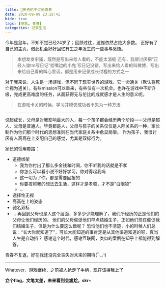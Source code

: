 ```yaml
---
title: 📆失去的不过是青春
date: 2020-09-09 23:28:41
hide: true
tags: [随笔, 青春]
categories: 记录生活
---
```

今年是鼠年，不知不觉已经24岁了；回顾过往，遗憾依然占绝大多数。
正好有了自己的主页，借此机会好好回忆有生之年发生的一些事与感悟。

> 本想发发牢骚，既然是写出来给人看的，不能太消极
> 还有，我很讨厌把“正经人谁tm写日记”挂嘴边的小鬼
> 写日记没错，写出来给人看的叫微博，写出来给自己看的叫心里话，都是用来记录成长过程的方式之一

<!--more-->

对于我来说，人生是一场游戏，但不同于现实世界的游戏。它一命通关（默认将死亡视为通关），有些mission可以重来，有些仅有一次机会。也许在游戏中不断升级，完成更高难度的任务，从而获得无与伦比的成就感才是人生的意义呢。

> 在游戏卡关的时候，学习并模仿成功者不失为一种方法

---

说起成长，父母是对我影响最大的人，每一个孩子都会经历两个阶段——父母是超人、父母是普通人。毕竟都是人，父母与孩子的关系仅仅是人际关系的一种，家长制作为他们那个时代的思想准则在当代家庭关系中愈显局限。
作为孩子，我很讨厌有人高高在上支配自己的感觉，尤其是双标行为。

家长的惯用套路：
- 道德绑架
  - 我为你付出了那么多金钱和时间，你不听我的话就是不孝
  - 你怎么可以看小说不好好学习，你对得起我吗
  - 这一切为了你，都是需要回报的
  - 你要按照我的想法去生活，这样才是孝顺，才不是“白眼狼”
  - ...
- 选择性无视
- 高高在上的姿态
- 驰名双标
- ...
再回到父母也是人这个层面，多多少少能理解了，我们所经历的正是他们的父母让他们经历的。
他们的父母催促他们早点结婚生子，正如他们现在催促我们结婚生子，但是为什么要这么做呢？
恐怕他们也不清楚，小的时候人们总说：“长大你就知道了”，可长大能知道的事肯定是从其他渠道知道的呀，真当人生是自动挡？
感谢这个时代，感谢互联网，类似的案例在知乎上都能得到解答。

青春不复返，好在我还没完全丧失对未来的期待(‾◡◝)

---

Whatever，游戏继续，之前被人抢走了手柄，现在该换我上了

**立个flag，文笔太差，未来看到会尴尬，skr~**